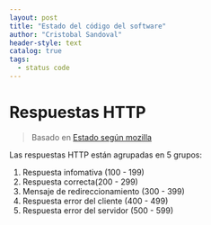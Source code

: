 ```yaml
---
layout: post
title: "Estado del código del software"
author: "Cristobal Sandoval"
header-style: text
catalog: true
tags:
  - status code
---
```


# Respuestas HTTP

> Basado en [Estado según mozilla](https://developer.mozilla.org/en-US/docs/Web/HTTP/Status)

Las respuestas HTTP están agrupadas en 5 grupos:

1. Respuesta infomativa (100 - 199)
2. Respuesta correcta(200 - 299)
3. Mensaje de redireccionamiento (300 - 399)
4. Respuesta error del cliente (400 - 499)
5. Respuesta error del servidor (500 - 599)

